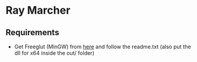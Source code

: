 # Ray Marcher

## Requirements
- Get Freeglut (MinGW) from [here](https://www.transmissionzero.co.uk/software/freeglut-devel/) and follow the readme.txt (also put the dll for x64 inside the out/ folder)
